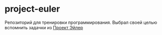 # project-euler
Репозиторий для тренировки программирования. Выбрал своей целью вспомнить задачки из [Проект Эйлер](https://projecteuler.net)